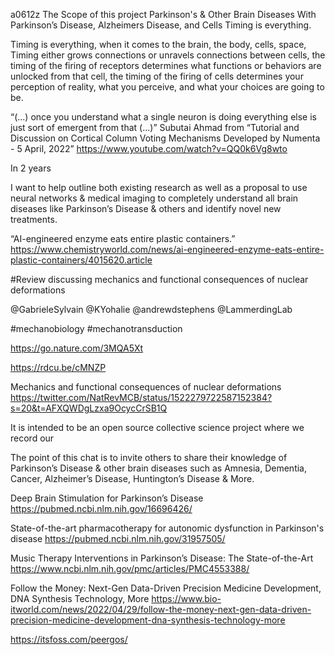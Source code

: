 a0612z
The Scope of this project
Parkinson's & Other Brain Diseases
With Parkinson’s Disease, Alzheimers Disease, and Cells Timing is everything.

Timing is everything, when it comes to the brain, the body, cells, space, Timing either grows connections or unravels connections between cells, the timing of the firing of receptors determines what functions or behaviors are unlocked from that cell, the timing of the firing of cells determines your perception of reality, what you perceive, and what your choices are going to be.

“(...) once you understand what a single neuron is doing everything else is just sort of emergent from that (...)” Subutai Ahmad from “Tutorial and Discussion on Cortical Column Voting Mechanisms Developed by Numenta - 5 April, 2022” https://www.youtube.com/watch?v=QQ0k6Vg8wto

In 2 years

I want to help outline both existing research as well as a proposal to use neural networks & medical imaging to completely understand all brain diseases like Parkinson’s Disease & others and identify novel new treatments.

“AI-engineered enzyme eats entire plastic containers.”
https://www.chemistryworld.com/news/ai-engineered-enzyme-eats-entire-plastic-containers/4015620.article


#Review discussing mechanics and functional consequences of nuclear deformations

@GabrieleSylvain  @KYohalie @andrewdstephens  @LammerdingLab 

#mechanobiology #mechanotransduction 

https://go.nature.com/3MQA5Xt

https://rdcu.be/cMNZP

Mechanics and functional consequences of nuclear deformations
https://twitter.com/NatRevMCB/status/1522279722587152384?s=20&t=AFXQWDgLzxa9OcycCrSB1Q

It is intended to be an open source collective science project where we record our 

The point of this chat is to invite others to share their knowledge of Parkinson’s Disease & other brain diseases such as Amnesia, Dementia, Cancer, Alzheimer’s Disease, Huntington’s Disease & More.


Deep Brain Stimulation for Parkinson’s Disease
https://pubmed.ncbi.nlm.nih.gov/16696426/

State-of-the-art pharmacotherapy for autonomic dysfunction in Parkinson's disease
https://pubmed.ncbi.nlm.nih.gov/31957505/

Music Therapy Interventions in Parkinson’s Disease: The State-of-the-Art
https://www.ncbi.nlm.nih.gov/pmc/articles/PMC4553388/

Follow the Money: Next-Gen Data-Driven Precision Medicine Development, DNA Synthesis Technology, More
https://www.bio-itworld.com/news/2022/04/29/follow-the-money-next-gen-data-driven-precision-medicine-development-dna-synthesis-technology-more

https://itsfoss.com/peergos/


